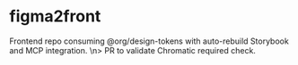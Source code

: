 # figma2front

Frontend repo consuming @org/design-tokens with auto-rebuild Storybook and MCP integration.
\n> PR to validate Chromatic required check.
